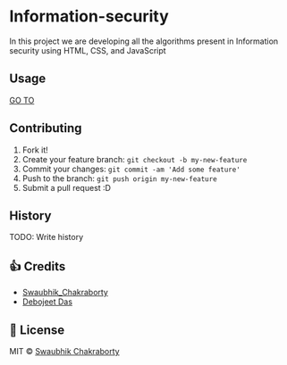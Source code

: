 # Information-security

In this project we are developing all the algorithms present in Information security using HTML, CSS, and JavaScript



## Usage

[GO TO](https://swaubhik.engineer/information-security/)

## Contributing

1. Fork it!
2. Create your feature branch: `git checkout -b my-new-feature`
3. Commit your changes: `git commit -am 'Add some feature'`
4. Push to the branch: `git push origin my-new-feature`
5. Submit a pull request :D

## History

TODO: Write history

## :+1: Credits

- [Swaubhik_Chakraborty](https://www.swaubhik.engineer/)
- [Debojeet Das](https://www.debojeet.works)

## :eyes: License

MIT &copy; [Swaubhik Chakraborty](https://github.com/swaubhik/information-security/blob/master/LICENSE)
